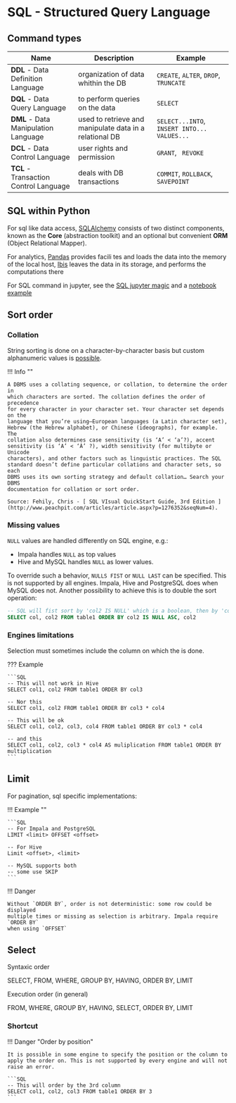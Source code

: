 # SQL - Structured Query Language

## Command types

| Name                                   | Description                                             | Example                                     |
|----------------------------------------|---------------------------------------------------------|---------------------------------------------|
| **DDL** - Data Definition Language     | organization of data whithin the DB                     | `CREATE`, `ALTER`, `DROP`, `TRUNCATE`       |
| **DQL** - Data Query Language          | to perform queries on the data                          | `SELECT`                                    |
| **DML** - Data Manipulation Language   | used to retrieve and manipulate data in a relational DB | `SELECT...INTO`, `INSERT INTO... VALUES...` |
| **DCL** - Data Control Language        | user rights and permission                              | `GRANT`, ` REVOKE`                          |
| **TCL** - Transaction Control Language | deals with DB transactions                              | `COMMIT`, `ROLLBACK`, `SAVEPOINT`           |


## SQL within Python


For sql like data access, [SQLAlchemy](https://docs.sqlalchemy.org/en/13/index.html) consists of two distinct components, known as the **Core** (abstraction toolkit) and an optional but convenient **ORM** (Object Relational Mapper).

For analytics, [Pandas](https://pandas.pydata.org/docs/index.html) provides facili tes and loads the data into the memory of the local host, [Ibis](https://docs.ibis-project.org/) leaves the data in its storage, and performs the computations there

For SQL command in jupyter, see the [SQL jupyter magic](https://github.com/catherinedevlin/ipython-sql) and a [notebook example](https://github.com/satybald/ipython-notebooks/blob/master/MagicsSQL.ipynb)

## Sort order

### Collation

String sorting is done on a character-by-character basis but custom alphanumeric values is [possible]( https://www.essentialsql.com/use-sql-server-to-sort-alphanumeric-values/ ).

!!! Info ""

    A DBMS uses a collating sequence, or collation, to determine the order in
    which characters are sorted. The collation defines the order of precedence
    for every character in your character set. Your character set depends on the
    language that you’re using—European languages (a Latin character set),
    Hebrew (the Hebrew alphabet), or Chinese (ideographs), for example. The
    collation also determines case sensitivity (is ‘A’ < ‘a’?), accent
    sensitivity (is ‘A’ < ‘À’ ?), width sensitivity (for multibyte or Unicode
    characters), and other factors such as linguistic practices. The SQL
    standard doesn’t define particular collations and character sets, so each
    DBMS uses its own sorting strategy and default collation… Search your DBMS
    documentation for collation or sort order.

    Source: Fehily, Chris - [ SQL VIsual QuickStart Guide, 3rd Edition ](http://www.peachpit.com/articles/article.aspx?p=1276352&seqNum=4).


### Missing values

`NULL` values are handled differently on SQL engine, e.g.:

- Impala handles `NULL` as top values
- Hive and MySQL handles `NULL` as lower values.

To override such a behavior, `NULLS FIST` or `NULL LAST` can be specified. This is not supported by all engines. Impala, Hive and PostgreSQL does when MySQL does not. Another possibility to achieve this is to double the sort operation:

```SQL
-- SQL will fist sort by 'col2 IS NULL' which is a boolean, then by 'col2'
SELECT col, col2 FROM table1 ORDER BY col2 IS NULL ASC, col2
```

### Engines limitations

Selection must sometimes include the column on which the is done.

??? Example

    ```SQL
    -- This will not work in Hive
    SELECT col1, col2 FROM table1 ORDER BY col3

    -- Nor this
    SELECT col1, col2 FROM table1 ORDER BY col3 * col4

    -- This will be ok
    SELECT col1, col2, col3, col4 FROM table1 ORDER BY col3 * col4

    -- and this
    SELECT col1, col2, col3 * col4 AS muliplication FROM table1 ORDER BY multiplication
    ```

## Limit

For pagination, sql specific implementations:

!!! Example ""

    ```SQL
    -- For Impala and PostgreSQL
    LIMIT <limit> OFFSET <offset>

    -- For Hive
    Limit <offset>, <limit>

    -- MySQL supports both
    -- some use SKIP
    ```

!!! Danger

    Without `ORDER BY`, order is not deterministic: some row could be displayed
    multiple times or missing as selection is arbitrary. Impala require `ORDER BY`
    when using `OFFSET`


## Select

Syntaxic order

SELECT, FROM, WHERE, GROUP BY, HAVING, ORDER BY, LIMIT

Execution order (in general)

FROM, WHERE, GROUP BY, HAVING, SELECT, ORDER BY, LIMIT

### Shortcut


!!! Danger "Order by position"

    It is possible in some engine to specify the position or the column to apply the order on. This is not supported by every engine and will not raise an error.

    ```SQL
    -- This will order by the 3rd column
    SELECT col1, col2, col3 FROM table1 ORDER BY 3
    ```
